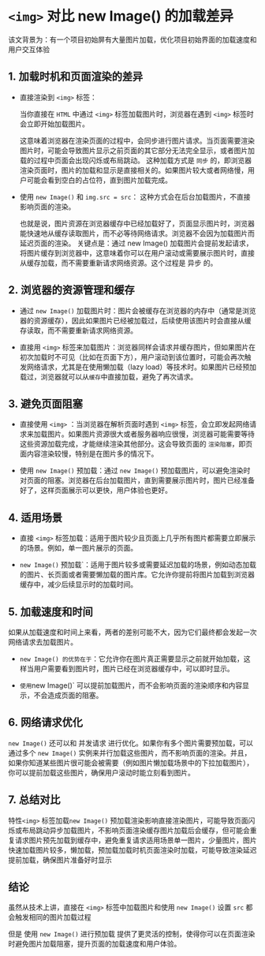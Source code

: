 # `<img>` 对比 new Image() 的加载差异

该文背景为：有一个项目初始屏有大量图片加载，优化项目初始界面的加载速度和用户交互体验

## 1. 加载时机和页面渲染的差异

+ 直接渲染到 `<img>` 标签：

  当你直接在 `HTML` 中通过 `<img>` 标签加载图片时，浏览器在遇到 `<img>` 标签时会立即开始加载图片。

  这意味着浏览器在渲染页面的过程中，会同步进行图片请求。当页面需要渲染图片时，可能会导致图片显示之前页面的其它部分无法完全显示，或者图片加载的过程中页面会出现闪烁或布局跳动。
这种加载方式是 `同步` 的，即浏览器渲染页面时，图片的加载和显示是直接相关的。如果图片较大或者网络慢，用户可能会看到空白的占位符，直到图片加载完成。

+ 使用 `new Image()` 和 `img.src = src`： 这种方式会在后台加载图片，不直接影响页面的渲染。

  也就是说，图片资源在浏览器缓存中已经加载好了，页面显示图片时，浏览器能快速地从缓存读取图片，而不必等待网络请求。浏览器不会因为加载图片而延迟页面的渲染。
关键点是：通过 new Image() 加载图片会提前发起请求，将图片缓存到浏览器中，这意味着你可以在用户滚动或需要展示图片时，直接从缓存加载，而不需要重新请求网络资源。这个过程是 异步 的。

## 2. 浏览器的资源管理和缓存

+ 通过 `new Image()` 加载图片时：图片会被缓存在浏览器的内存中（通常是浏览器的资源缓存），因此如果图片已经被加载过，后续使用该图片时会直接从缓存读取，而不需要重新请求网络资源。

+ 直接用 `<img>` 标签来加载图片：浏览器同样会请求并缓存图片，但如果图片在初次加载时不可见（比如在页面下方），用户滚动到该位置时，可能会再次触发网络请求，尤其是在使用懒加载（lazy load）等技术时。如果图片已经预加载过，浏览器就可以从`缓存`中直接加载，避免了再次请求。

## 3. 避免页面阻塞

+ 直接使用 `<img>` ：当浏览器在解析页面时遇到 `<img>` 标签，会立即发起网络请求来加载图片。如果图片资源很大或者服务器响应很慢，浏览器可能需要等待这些资源加载完成，才能继续渲染其他部分。这会导致页面的 `渲染阻塞`，即页面内容渲染较慢，特别是在图片多的情况下。

+ 使用 `new Image()` 预加载：通过 `new Image()` 预加载图片，可以避免渲染时对页面的阻塞。浏览器在后台加载图片，直到需要展示图片时，图片已经准备好了，这样页面展示可以更快，用户体验也更好。

## 4. 适用场景

+ 直接 `<img>` 标签加载：适用于图片较少且页面上几乎所有图片都需要立即展示的场景。例如，单一图片展示的页面。

+ `new Image()` 预加载`：适用于图片较多或需要延迟加载的场景，例如动态加载的图片、长页面或者需要懒加载的图片库。它允许你提前将图片加载到浏览器缓存中，减少后续显示时的加载时间。

## 5. 加载速度和时间

如果从加载速度和时间上来看，两者的差别可能不大，因为它们最终都会发起一次网络请求去加载图片。

+ `new Image() 的优势在于`：它允许你在图片真正需要显示之前就开始加载，这样当用户需要看到图片时，图片已经在浏览器缓存中，可以即时显示。

+ `使用`new Image()` 可以提前加载图片，而不会影响页面的渲染顺序和内容显示，不会造成页面的阻塞。

## 6. 网络请求优化

  `new Image()` 还可以和 并发请求 进行优化。如果你有多个图片需要预加载，可以通过多个 `new Image()` 实例来并行加载这些图片，而不影响页面的渲染。并且，如果你知道某些图片很可能会被需要（例如图片懒加载场景中的下拉加载图片），你可以提前加载这些图片，确保用户滚动时能立刻看到图片。

## 7. 总结对比

  特性`<img>` 标签加载`new Image()` 预加载渲染影响直接渲染图片，可能导致页面闪烁或布局跳动异步加载图片，不影响页面渲染缓存图片加载后会缓存，但可能会重复请求图片预先加载到缓存中，避免重复请求适用场景单一图片，少量图片，图片快速加载图片较多，懒加载，预加载加载时机页面渲染时加载，可能导致渲染延迟提前加载，确保图片准备好时显示

## 结论

  虽然从技术上讲，直接在 `<img>` 标签中加载图片和使用 `new Image()` 设置 `src` 都会触发相同的图片加载过程
    
  但是 使用 `new Image()` 进行预加载 提供了更灵活的控制，使得你可以在页面渲染时避免图片加载阻塞，提升页面的加载速度和用户体验。
